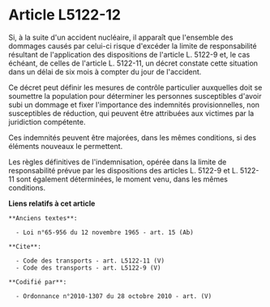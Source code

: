 # Article L5122-12

Si, à la suite d'un accident nucléaire, il apparaît que l'ensemble des dommages causés par celui-ci risque d'excéder la
limite de responsabilité résultant de l'application des dispositions de l'article L. 5122-9 et, le cas échéant, de celles de
l'article L. 5122-11, un décret constate cette situation dans un délai de six mois à compter du jour de l'accident. 

Ce décret peut définir les mesures de contrôle particulier auxquelles doit se soumettre la population pour déterminer les
personnes susceptibles d'avoir subi un dommage et fixer l'importance des indemnités provisionnelles, non susceptibles de
réduction, qui peuvent être attribuées aux victimes par la juridiction compétente. 

Ces indemnités peuvent être majorées, dans les mêmes conditions, si des éléments nouveaux le permettent. 

Les règles définitives de l'indemnisation, opérée dans la limite de responsabilité prévue par les dispositions des articles
L. 5122-9 et L. 5122-11 sont également déterminées, le moment venu, dans les mêmes conditions.

**Liens relatifs à cet article**

	**Anciens textes**:

	  - Loi n°65-956 du 12 novembre 1965 - art. 15 (Ab)

	**Cite**:

	  - Code des transports - art. L5122-11 (V)
	  - Code des transports - art. L5122-9 (V)

	**Codifié par**:

	  - Ordonnance n°2010-1307 du 28 octobre 2010 - art. (V)
